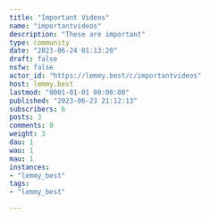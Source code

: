 ```yaml
---
title: "Important Videos" 
name: "importantvideos"
description: "These are important"
type: community
date: "2023-06-24 01:13:20"
draft: false
nsfw: false
actor_id: "https://lemmy.best/c/importantvideos"
host: lemmy.best
lastmod: "0001-01-01 00:00:00"
published: "2023-06-23 21:12:13"
subscribers: 6
posts: 3
comments: 0
weight: 3
dau: 1
wau: 1
mau: 1
instances:
- "lemmy_best"
tags: 
- "lemmy_best"

---
```

